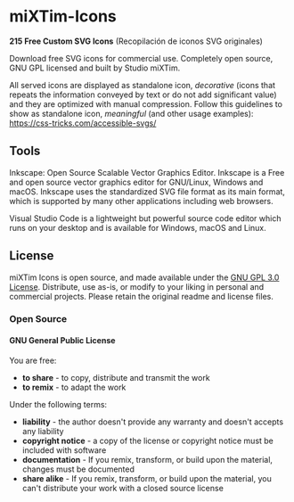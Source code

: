 # miXTim-Icons

**215 Free Custom SVG Icons** (Recopilación de iconos SVG originales)

Download free SVG icons for commercial use. Completely open source, GNU GPL licensed and built by Studio miXTim.

All served icons are displayed as standalone icon, *decorative* (icons that repeats the information conveyed by text or do not add significant value) and they are optimized with manual compression. 
Follow this guidelines to show as standalone icon, *meaningful* (and other usage examples): https://css-tricks.com/accessible-svgs/

## Tools
Inkscape: Open Source Scalable Vector Graphics Editor. Inkscape is a Free and open source vector graphics editor for GNU/Linux, Windows and macOS. Inkscape uses the standardized SVG file format as its main format, which is supported by many other applications including web browsers.

Visual Studio Code is a lightweight but powerful source code editor which runs on your desktop and is available for Windows, macOS and Linux.

## License
miXTim Icons is open source, and made available under the <a href="https://opensource.org/license/gpl-3-0">GNU GPL 3.0 License</a>. Distribute, use as-is, or modify to your liking in personal and commercial projects. Please retain the original readme and license files.

### Open Source
#### GNU General Public License
You are free:
- **to share** - to copy, distribute and transmit the work
- **to remix** - to adapt the work

Under the following terms:
- **liability** - the author doesn't provide any warranty and doesn't accepts any liability
- **copyright notice** - a copy of the license or copyright notice must be included with software
- **documentation** - If you remix, transform, or build upon the material, changes must be documented
- **share alike** - If you remix, transform, or build upon the material, you can't distribute your work with a closed source license
